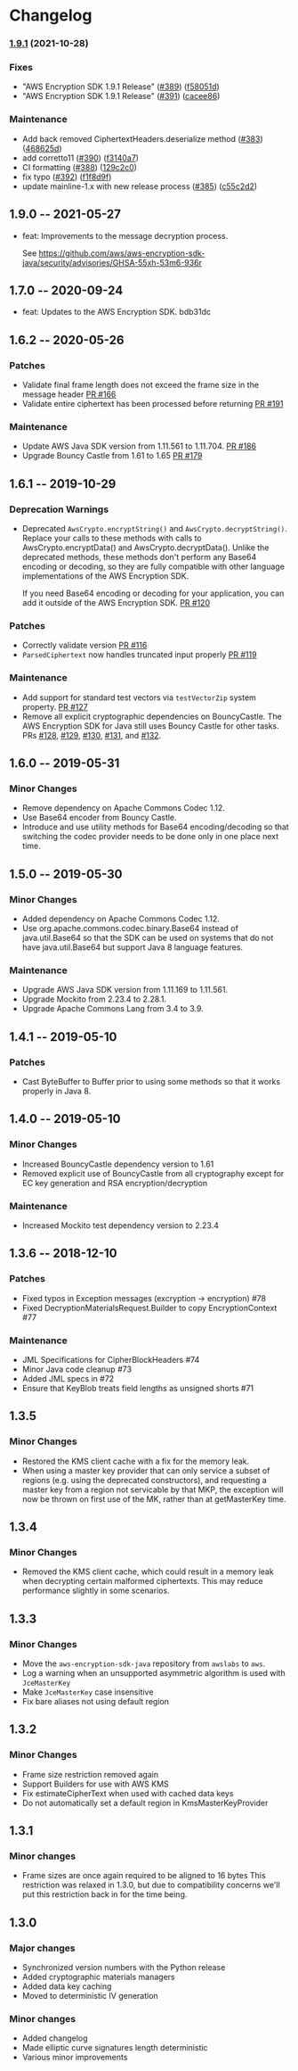 # Changelog

### [1.9.1](https://github.com/aws/aws-encryption-sdk-java/compare/v1.9.0...v1.9.1) (2021-10-28)


### Fixes

* "AWS Encryption SDK 1.9.1 Release" ([#389](https://github.com/aws/aws-encryption-sdk-java/issues/389)) ([f58051d](https://github.com/aws/aws-encryption-sdk-java/commit/f58051d92ef7ed86ed2c198f286baf9abefe5537))
* "AWS Encryption SDK 1.9.1 Release" ([#391](https://github.com/aws/aws-encryption-sdk-java/issues/391)) ([cacee86](https://github.com/aws/aws-encryption-sdk-java/commit/cacee86ad07ee162dd9b7de6f37ba6de89428600))


### Maintenance

* Add back removed CiphertextHeaders.deserialize method ([#383](https://github.com/aws/aws-encryption-sdk-java/issues/383)) ([468625d](https://github.com/aws/aws-encryption-sdk-java/commit/468625d03490ed007b5bfc2c20d04cd4973d798e))
* add corretto11 ([#390](https://github.com/aws/aws-encryption-sdk-java/issues/390)) ([f3140a7](https://github.com/aws/aws-encryption-sdk-java/commit/f3140a7acebded80e07fedc5bc174fe223ec9d25))
* CI formatting ([#388](https://github.com/aws/aws-encryption-sdk-java/issues/388)) ([129c2c0](https://github.com/aws/aws-encryption-sdk-java/commit/129c2c058fcbfd4b0cf10b2a5ec63dd7f4640a81))
* fix typo ([#392](https://github.com/aws/aws-encryption-sdk-java/issues/392)) ([f1f8d9f](https://github.com/aws/aws-encryption-sdk-java/commit/f1f8d9fc9dec9e450cd63cf171048b134dd8d17c))
* update mainline-1.x with new release process ([#385](https://github.com/aws/aws-encryption-sdk-java/issues/385)) ([c55c2d2](https://github.com/aws/aws-encryption-sdk-java/commit/c55c2d205427f62a4c22444bc675cf12d6212e0c))

## 1.9.0 -- 2021-05-27

* feat: Improvements to the message decryption process. 
  
  See https://github.com/aws/aws-encryption-sdk-java/security/advisories/GHSA-55xh-53m6-936r

## 1.7.0 -- 2020-09-24

* feat: Updates to the AWS Encryption SDK. bdb31dc

## 1.6.2 -- 2020-05-26

### Patches
* Validate final frame length does not exceed the frame size in the message header [PR #166](https://github.com/aws/aws-encryption-sdk-java/pull/166)
* Validate entire ciphertext has been processed before returning [PR #191](https://github.com/aws/aws-encryption-sdk-java/pull/191)

### Maintenance
* Update AWS Java SDK version from 1.11.561 to 1.11.704. [PR #186](https://github.com/aws/aws-encryption-sdk-java/pull/186)
* Upgrade Bouncy Castle from 1.61 to 1.65 [PR #179](https://github.com/aws/aws-encryption-sdk-java/pull/179)

## 1.6.1 -- 2019-10-29

### Deprecation Warnings
* Deprecated `AwsCrypto.encryptString()` and `AwsCrypto.decryptString()`.
  Replace your calls to these methods with calls to AwsCrypto.encryptData() and AwsCrypto.decryptData().
  Unlike the deprecated methods, these methods don't perform any Base64 encoding or decoding, so they are fully compatible with other language implementations of the AWS Encryption SDK.
  
  If you need Base64 encoding or decoding for your application, you can add it outside of the AWS Encryption SDK.
  [PR #120](https://github.com/aws/aws-encryption-sdk-java/pull/120)

### Patches
* Correctly validate version [PR #116](https://github.com/aws/aws-encryption-sdk-java/pull/116)
* `ParsedCiphertext` now handles truncated input properly [PR #119](https://github.com/aws/aws-encryption-sdk-java/pull/119)

### Maintenance
* Add support for standard test vectors via `testVectorZip` system property. [PR #127](https://github.com/aws/aws-encryption-sdk-java/pull/127)
* Remove all explicit cryptographic dependencies on BouncyCastle. The AWS Encryption SDK for Java still uses Bouncy Castle for other tasks. PRs
  [#128](https://github.com/aws/aws-encryption-sdk-java/pull/128),
  [#129](https://github.com/aws/aws-encryption-sdk-java/pull/129),
  [#130](https://github.com/aws/aws-encryption-sdk-java/pull/130),
  [#131](https://github.com/aws/aws-encryption-sdk-java/pull/131),
  and [#132](https://github.com/aws/aws-encryption-sdk-java/pull/132).

## 1.6.0 -- 2019-05-31

### Minor Changes
* Remove dependency on Apache Commons Codec 1.12.
* Use Base64 encoder from Bouncy Castle.
* Introduce and use utility methods for Base64 encoding/decoding so that
  switching the codec provider needs to be done only in one place next time.

## 1.5.0 -- 2019-05-30

### Minor Changes
* Added dependency on Apache Commons Codec 1.12.
* Use org.apache.commons.codec.binary.Base64 instead of java.util.Base64 so
  that the SDK can be used on systems that do not have java.util.Base64 but
  support Java 8 language features.

### Maintenance
* Upgrade AWS Java SDK version from 1.11.169 to 1.11.561.
* Upgrade Mockito from 2.23.4 to 2.28.1.
* Upgrade Apache Commons Lang from 3.4 to 3.9.

## 1.4.1 -- 2019-05-10

### Patches
* Cast ByteBuffer to Buffer prior to using some methods so that it works properly in Java 8.

## 1.4.0 -- 2019-05-10

### Minor Changes
* Increased BouncyCastle dependency version to 1.61
* Removed explicit use of BouncyCastle from all cryptography except for EC key generation and RSA encryption/decryption

### Maintenance
* Increased Mockito test dependency version to 2.23.4

## 1.3.6 -- 2018-12-10

### Patches
* Fixed typos in Exception messages (excryption -> encryption) #78
* Fixed DecryptionMaterialsRequest.Builder to copy EncryptionContext #77

### Maintenance
* JML Specifications for CipherBlockHeaders #74
* Minor Java code cleanup #73
* Added JML specs in #72
* Ensure that KeyBlob treats field lengths as unsigned shorts #71

## 1.3.5

### Minor Changes

* Restored the KMS client cache with a fix for the memory leak.
* When using a master key provider that can only service a subset of regions
(e.g. using the deprecated constructors), and requesting a master key from a
region not servicable by that MKP, the exception will now be thrown on first
use of the MK, rather than at getMasterKey time.

## 1.3.4

### Minor Changes

* Removed the KMS client cache, which could result in a memory leak when
decrypting certain malformed ciphertexts. This may reduce performance slightly
in some scenarios.

## 1.3.3

### Minor Changes
* Move the `aws-encryption-sdk-java` repository from `awslabs` to `aws`.
* Log a warning when an unsupported asymmetric algorithm is used with `JceMasterKey`
* Make `JceMasterKey` case insensitive
* Fix bare aliases not using default region

## 1.3.2

### Minor Changes
* Frame size restriction removed again
* Support Builders for use with AWS KMS
* Fix estimateCipherText when used with cached data keys
* Do not automatically set a default region in KmsMasterKeyProvider

## 1.3.1

### Minor changes

* Frame sizes are once again required to be aligned to 16 bytes
  This restriction was relaxed in 1.3.0, but due to compatibility concerns
  we'll put this restriction back in for the time being.

## 1.3.0

### Major changes

* Synchronized version numbers with the Python release
* Added cryptographic materials managers
* Added data key caching
* Moved to deterministic IV generation

### Minor changes

* Added changelog
* Made elliptic curve signatures length deterministic
* Various minor improvements
